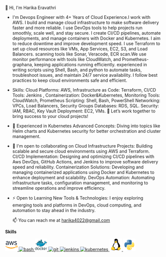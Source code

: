 👋 Hi, I'm Harika Eravathri
* I'm Devops Engineer with 4+ Years of Cloud Experience.I work with AWS. I build and manage cloud infrastructure to make software delivery faster and more reliable. I use DevOps tools to help projects run 
   smoothly, scale well, and stay secure. I create CI/CD pipelines, automate deployments, and manage containers with Docker and Kubernetes. I aim to reduce downtime and improve development speed. I use 
   Terraform to set up cloud resources like VMs, App Services, EC2, S3, and Load Balancers. scanning tools like Sonar, Veracode, ECR scan.We use monitor performance with tools like CloudWatch, and 
   Prometheus- 
   graphana, keeping applications running efficiently. experienced in writing scripts using Shell, Bash, and python to automate tasks, troubleshoot issues, and maintain 24/7 service availability. I follow best practices 
  to 
   keep cloud environments safe and efficient.
   
 * Skills: Cloud Platforms: AWS, Infrastructure as Code: Terraform,  CI/CD Tools: Jenkins , Containerization: Docker&Kubernetes,  Monitoring Tools: CloudWatch, Prometheus Scripting: Shell, Bash, PowerShell 
      Networking: VPCs, Load Balancers, Security Groups Databases: RDS, SQL. Security: IAM, RBAC, Key Vault Deployment: EC2, VMs. 🌟 Let’s work together to bring success to your cloud projects!
   
 * 🧠  Experienced in Kubernetes Advanced Concepts: Diving into topics like Helm charts and Kubernetes security for better orchestration and cluster management.
    
 * 🤝  I'm open to collaborating on Cloud Infrastructure Projects: Building scalable and secure cloud environments using AWS and Terraform. CI/CD Implementation: Designing and optimizing CI/CD pipelines 
          with 
         Aws DevOps, GitHub Actions, and Jenkins to improve software delivery speed and reliability. Containerization Solutions: Developing and managing containerized applications using Docker and Kubernetes 
         to 
         enhance deployment and scalability. DevOps Automation: Automating infrastructure tasks, configuration management, and monitoring to streamline operations and improve efficiency. 
   
 * ⚡ Open to Learning New Tools & Technologies: I enjoy exploring emerging tools and platforms in DevOps, cloud computing, and automation to stay ahead in the industry. 

      📫 You can reach me at harika4022@gmail.com

**Skills**
<p align="left"> <a href="https://aws.amazon.com" target="_blank" rel="noreferrer"> <img src="https://raw.githubusercontent.com/devicons/devicon/master/icons/amazonwebservices/amazonwebservices-original-wordmark.svg" alt="aws" width="40" height="40"/> </a> <a href="https://www.gnu.org/software/bash/" target="_blank" rel="noreferrer"> <img src="https://www.vectorlogo.zone/logos/gnu_bash/gnu_bash-icon.svg" alt="bash" width="40" height="40"/> </a> <a href="https://www.docker.com/" target="_blank" rel="noreferrer"> <img src="https://raw.githubusercontent.com/devicons/devicon/master/icons/docker/docker-original-wordmark.svg" alt="docker" width="40" height="40"/> </a> <a href="https://git-scm.com/" target="_blank" rel="noreferrer"> <img src="https://www.vectorlogo.zone/logos/git-scm/git-scm-icon.svg" alt="git" width="40" height="40"/> </a> <a href="https://www.jenkins.io" target="_blank" rel="noreferrer"> <img src="https://www.vectorlogo.zone/logos/jenkins/jenkins-icon.svg" alt="jenkins" width="40" height="40"/> </a> <a href="https://kubernetes.io" target="_blank" rel="noreferrer"> <img src="https://www.vectorlogo.zone/logos/kubernetes/kubernetes-icon.svg" alt="kubernetes" width="40" height="40"/> </a> <a href="https://www.linux.org/" target="_blank" rel="noreferrer"> <img src="https://raw.githubusercontent.com/devicons/devicon/master/icons/linux/linux-original.svg" alt="linux" width="40" height="40"/> </a> <a href="https://www.python.org" target="_blank" rel="noreferrer"> <img src="https://raw.githubusercontent.com/devicons/devicon/master/icons/python/python-original.svg" alt="python" width="40" height="40"/> </a> </p>













